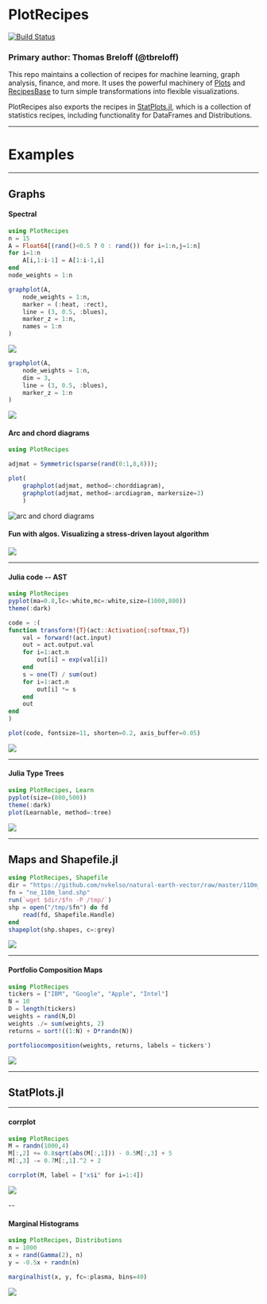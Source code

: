 # PlotRecipes

[![Build Status](https://travis-ci.org/JuliaPlots/PlotRecipes.jl.svg?branch=master)](https://travis-ci.org/JuliaPlots/PlotRecipes.jl)

### Primary author: Thomas Breloff (@tbreloff)

This repo maintains a collection of recipes for machine learning, graph analysis, finance, and more.  It uses the powerful machinery of [Plots](https://github.com/tbreloff/Plots.jl) and [RecipesBase](https://github.com/JuliaPlots/RecipesBase.jl) to turn simple transformations into flexible visualizations.

PlotRecipes also exports the recipes in [StatPlots.jl](https://github.com/JuliaPlots/StatPlots.jl), which is a collection of statistics recipes, including functionality for DataFrames and Distributions.

---

# Examples

---

## Graphs

#### Spectral

```julia
using PlotRecipes
n = 15
A = Float64[(rand()<0.5 ? 0 : rand()) for i=1:n,j=1:n]
for i=1:n
    A[i,1:i-1] = A[1:i-1,i]
end
node_weights = 1:n

graphplot(A,
    node_weights = 1:n,
    marker = (:heat, :rect),
    line = (3, 0.5, :blues),
    marker_z = 1:n,
    names = 1:n
)
```

![](https://cloud.githubusercontent.com/assets/933338/16093627/9da7b26a-330a-11e6-9733-9d28d5bab604.png)

```julia
graphplot(A,
    node_weights = 1:n,
    dim = 3,
    line = (3, 0.5, :blues),
    marker_z = 1:n
)
```

![](https://cloud.githubusercontent.com/assets/933338/16094180/0dd2edf0-330d-11e6-8596-d12b0b8d5393.png)

#### Arc and chord diagrams

```julia
using PlotRecipes

adjmat = Symmetric(sparse(rand(0:1,8,8)));

plot(
    graphplot(adjmat, method=:chorddiagram),
    graphplot(adjmat, method=:arcdiagram, markersize=3)
    )
```  
![arc and chord diagrams](https://user-images.githubusercontent.com/2822757/27743452-5511e5e2-5dbc-11e7-895e-dfa753a84efc.png)  

#### Fun with algos. Visualizing a stress-driven layout algorithm

![](https://cloud.githubusercontent.com/assets/933338/16698919/ee1f9e76-451e-11e6-8936-881551f120dd.gif)

---

#### Julia code -- AST

```julia
using PlotRecipes
pyplot(ma=0.8,lc=:white,mc=:white,size=(1000,800))
theme(:dark)

code = :(
function transform!{T}(act::Activation{:softmax,T})
    val = forward!(act.input)
    out = act.output.val
    for i=1:act.n
        out[i] = exp(val[i])
    end
    s = one(T) / sum(out)
    for i=1:act.n
        out[i] *= s
    end
    out
end
)

plot(code, fontsize=11, shorten=0.2, axis_buffer=0.05)
```

![](https://cloud.githubusercontent.com/assets/933338/20402948/cb618014-accc-11e6-969a-28e738a8bea0.png)

---

#### Julia Type Trees

```julia
using PlotRecipes, Learn
pyplot(size=(800,500))
theme(:dark)
plot(Learnable, method=:tree)
```

![](https://cloud.githubusercontent.com/assets/933338/20758853/2420f72c-b6e9-11e6-82dd-4e62a679b3cb.png)

---

## Maps and Shapefile.jl

```julia
using PlotRecipes, Shapefile
dir = "https://github.com/nvkelso/natural-earth-vector/raw/master/110m_physical/"
fn = "ne_110m_land.shp"
run(`wget $dir/$fn -P /tmp/`)
shp = open("/tmp/$fn") do fd
    read(fd, Shapefile.Handle)
end
shapeplot(shp.shapes, c=:grey)
```

![](https://cloud.githubusercontent.com/assets/933338/16770876/83dea362-481c-11e6-9943-bb77148be5b8.png)

---

#### Portfolio Composition Maps

```julia
using PlotRecipes
tickers = ["IBM", "Google", "Apple", "Intel"]
N = 10
D = length(tickers)
weights = rand(N,D)
weights ./= sum(weights, 2)
returns = sort!((1:N) + D*randn(N))

portfoliocomposition(weights, returns, labels = tickers')
```

![](https://github.com/JuliaPlots/PlotReferenceImages.jl/blob/master/PlotRecipes/portfoliocomposition.png)

---

## StatPlots.jl


---

#### corrplot

```julia
using PlotRecipes
M = randn(1000,4)
M[:,2] += 0.8sqrt(abs(M[:,1])) - 0.5M[:,3] + 5
M[:,3] -= 0.7M[:,1].^2 + 2

corrplot(M, label = ["x$i" for i=1:4])
```

![](https://cloud.githubusercontent.com/assets/933338/16030833/3c84e6bc-31c3-11e6-9a04-4cee531440a4.png)

--

#### Marginal Histograms

```julia
using PlotRecipes, Distributions
n = 1000
x = rand(Gamma(2), n)
y = -0.5x + randn(n)

marginalhist(x, y, fc=:plasma, bins=40)
```

![](https://github.com/JuliaPlots/PlotReferenceImages.jl/blob/master/PlotRecipes/marginalhist.png)
